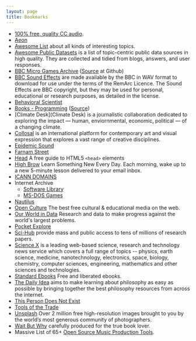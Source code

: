 ```yaml
---
layout: page
title: Bookmarks
---
```


- [100% free, quality CC audio](https://cchound.com).
- [Aeon](https://aeon.co)
- [Awesome List](https://github.com/sindresorhus/awesome) about all kinds of interesting topics.
- [Awesome Public Datasets](https://github.com/awesomedata/awesome-public-datasets) is a list of topic-centric public data sources in high quality. They are collected and tidied from blogs, answers, and user responses.
- [BBC Micro Games Archive](http://bbcmicro.co.uk) ([Source](https://github.com/pau1ie/bbcmicro.co.uk) at Github)
- [BBC Sound Effects](http://bbcsfx.acropolis.org.uk) are made available by the BBC in WAV format to download for use under the terms of the RemArc Licence. The Sound Effects are BBC copyright, but they may be used for personal, educational or research purposes, as detailed in the license.
- [Behavioral Scientist](https://behavioralscientist.org)
- [Books - Programming](https://ebookfoundation.github.io/free-programming-books/) ([Source](https://github.com/EbookFoundation/free-programming-books))
- [Climate Desk](Climate Desk) is a journalistic collaboration dedicated to exploring the impact — human, enviornmental, economic, political — of a changing climate.
- [Collosal](https://www.thisiscolossal.com) is an international platform for contemporary art and visual expression that explores a vast range of creative disciplines.
- [Epidemic Sound](https://www.epidemicsound.com)
- [Farnam Street](https://fs.blog)
- [Head](https://htmlhead.dev) A free guide to HTML5 `<head>` elements
- [High Brow](https://gohighbrow.com) Learn Something New Every Day. Each morning, wake up to a new 5-minute lesson delivered to your email inbox.
- [ICANN DOMAINS](https://publicsuffix.org/list/public_suffix_list.dat)
- Internet Archive
  + [Software Library](https://archive.org/details/softwarelibrary)
  + [MS-DOS Games](https://archive.org/details/softwarelibrary_msdos_games)
- [Nautilus](http://nautil.us)
- [Open Culture](http://www.openculture.com) The best free cultural & educational media on the web.
- [Our World in Data](https://ourworldindata.org) Research and data to make progress against the world's largest problems.
- [Pocket Explore](https://getpocket.com/explore)
- [Sci-Hub](https://sci-hub.st) provide mass and public access to tens of millions of research papers.
- [Science X](https://sciencex.com/) is a leading web-based science, research and technology news service which covers a full range of topics -- physics, earth science, medicine, nanotechnology, electronics, space, biology, chemistry, computer sciences, engineering, mathematics and other sciences and technologies.
- [Standard Ebooks](https://standardebooks.org) Free and liberated ebooks.
- [The Daily Idea](https://thedailyidea.org/) aims to make learning about philosophy as easy as possible by bringing together the best philosophy resources from across the internet.
- [This Person Does Not Exist](https://thispersondoesnotexist.com)
- [Tools of the Trade](https://github.com/cjbarber/ToolsOfTheTrade)
- [Unsplash](https://unsplash.com) Over 2 million free high-resolution images brought to you by the world’s most generous community of photographers.
- [Wait But Why](https://waitbutwhy.com) carefully produced for the true book lover.
- Massive List of 65+ [Open Source Music Production Tools](https://midination.com/free-music-production-software/).
